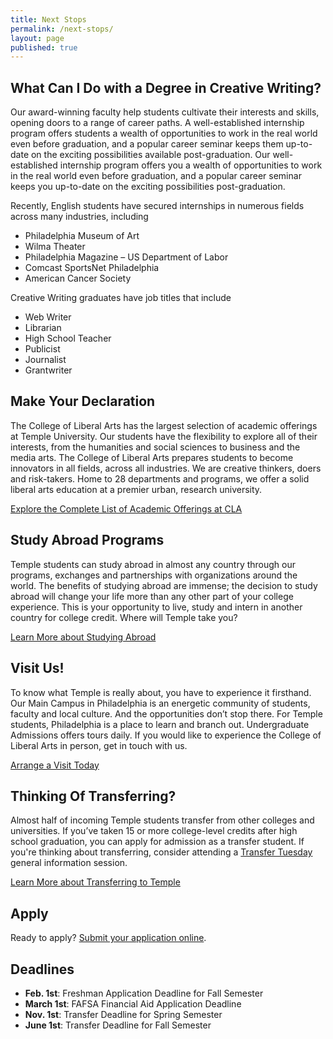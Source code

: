 ```yaml
---
title: Next Stops
permalink: /next-stops/
layout: page
published: true
---
```


## What Can I Do with a Degree in Creative Writing?
Our award-winning faculty help students cultivate their interests and skills, opening doors to a range of career paths. A well-established internship program offers students a wealth of opportunities to work in the real world even before graduation, and a popular career seminar keeps them up-to-date on the exciting possibilities available post-graduation. Our well-established internship program offers you a wealth of opportunities to work in the real world even before graduation, and a popular career seminar keeps you up-to-date on the exciting possibilities post-graduation. 

Recently, English students have secured internships in numerous fields across many industries, including

- Philadelphia Museum of Art
- Wilma Theater
- Philadelphia Magazine
– US Department of Labor
- Comcast SportsNet Philadelphia
- American Cancer Society

Creative Writing graduates have job titles that include

- Web Writer
- Librarian
- High School Teacher
- Publicist
- Journalist
- Grantwriter

## Make Your Declaration
The College of Liberal Arts has the largest selection of academic offerings at Temple University. Our students have the flexibility to explore all of their interests, from the humanities and social sciences to business and the media arts. The College of Liberal Arts prepares students to become innovators in all fields, across all industries. We are creative thinkers, doers and risk-takers. Home to 28 departments and programs, we offer a solid liberal arts education at a premier urban, research university.

[Explore the Complete List of Academic Offerings at CLA](http://www.liberalarts.temple.edu)

## Study Abroad Programs
Temple students can study abroad in almost any country through our programs, exchanges and partnerships with organizations around the world. The benefits of studying abroad are immense; the decision to study abroad will change your life more than any other part of your college experience. This is your opportunity to live, study and intern in another country for college credit. Where will Temple take you?

[Learn More about Studying Abroad](https://studyabroad.temple.edu/)

## Visit Us!
To know what Temple is really about, you have to experience it firsthand. Our Main Campus in Philadelphia is an energetic community of students, faculty and local culture. And the opportunities don’t stop there. For Temple students, Philadelphia is a place to learn and branch out. Undergraduate Admissions offers tours daily. If you would like to experience the College of Liberal Arts in person, get in touch with us.

[Arrange a Visit Today](http://admissions.temple.edu/visit)

## Thinking Of Transferring?
Almost half of incoming Temple students transfer from other colleges and universities. If you’ve taken 15 or more college-level credits after high school graduation, you can apply for admission as a transfer student.  If you're thinking about transferring, consider attending a [Transfer Tuesday](http://admissions.temple.edu/visit/transfer-tuesday) general information session.

[Learn More about Transferring to Temple](http://admissions.temple.edu/apply/transfer-applicant)

## Apply
Ready to apply? [Submit your application online](http://admissions.temple.edu/apply).

## Deadlines
- **Feb. 1st**: Freshman Application Deadline for Fall Semester
- **March 1st**: FAFSA Financial Aid Application Deadline
- **Nov. 1st**: Transfer Deadline for Spring Semester
- **June 1st**: Transfer Deadline for Fall Semester

